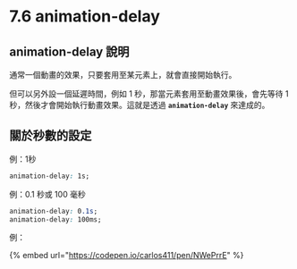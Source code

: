 # 7.6 animation-delay

## animation-delay 說明

通常一個動畫的效果，只要套用至某元素上，就會直接開始執行。

但可以另外設一個延遲時間，例如 1 秒，那當元素套用至動畫效果後，會先等待 1 秒，然後才會開始執行動畫效果。這就是透過 **`animation-delay`** 來達成的。



## 關於秒數的設定

例：1秒

```css
animation-delay: 1s;
```

例：0.1 秒或 100 毫秒

```css
animation-delay: 0.1s;
animation-delay: 100ms;
```



例：

{% embed url="https://codepen.io/carlos411/pen/NWePrrE" %}

